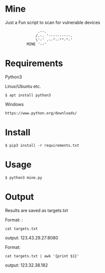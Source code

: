 # Mine
Just a Fun script to scan for vulnerable devices

```
               .--.
              /.-. '----------.
              \'-' .--"--""-"-'
          MINE '--'
```
# Requirements

Python3 

Linux/Ubuntu etc.
```
$ apt install python3
```
Windows
```
https://www.python.org/downloads/
```

# Install
```
$ pip3 install -r requirements.txt
```

# Usage
```
$ python3 mine.py
```

# Output
Results are saved as targets.txt

Format: <IP Address>:<Port>
```
cat targets.txt
```
output: 123.43.29.27:8080

Format: <IP Address>
```
cat targets.txt | awk '{print $1}'
```
output: 123.32.38.182
